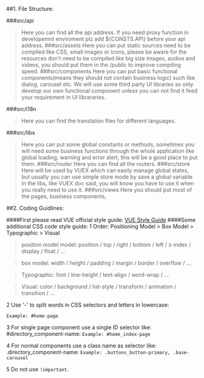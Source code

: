 ##1. File Structure:

###src/api
>Here you can find all the api address. If you need proxy function in developemnt enviroment plz add ${CONSTS.API} before your api address.
###src/assets
>Here you can put static sources need to be compiled like CSS,  small images or icons,  please be aware for the resources don't need to be compiled like big size images, audios and videos, you should put them in the /public to improve compiling speed.
###src/components 
>Here you can put basic functional components(means they should not contain business logic) such like dialog, carousel etc.  We will use some third party UI libraries so only develop our own functional component unless you can not find it feed your requirement in UI librararies.

###src/i18n
>Here you can find the translation files for different languages.

###src/libs
>Here you can put some global constants or methods, sometimes you will need some business functions through the whole application like global loading, warning and error alert,  this will be a good place to put them.
###src/router
>Here you can find all the routers.
###src/store
>Here will be used by VUEX which can easily manage global states, but usually you can use simple store mode by save a global variable in the libs, like VUEX doc said, you will know you have to use it when you really need to use it. 
###src/views
>Here you should put most of the pages, business components,

##2. Coding Guidlines:

####First please read VUE official style guide: [VUE Style Guide](https://vuejs.org/v2/style-guide/index.html)
####Some additional CSS code style guide:
1 Order: Positioning Model > Box Model > Typographic > Visual

>position model model: position / top / right / bottom / left / z-index / display / float / ...

>box model: width / height / padding / margin / border / overflow / ...

>Typographic: font / line-height / text-align / word-wrap / ...

>Visual: color / background / list-style / transform / animation / transition / ...

2 Use '-' to split words in CSS selectors and letters in lowercase:

``
Example: #home-page
``

3 For single page component use a single ID selector like: #directory_component-name:
``
Example: #home_index-page
``

4 For normal components use a class name as selector like: .directory_component-name:
``
Example: .buttons_button-primary, .base-carousel
``

5 Do not use `!important`.


